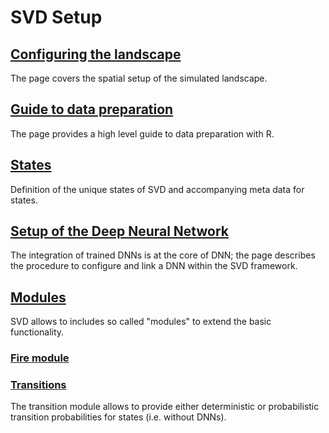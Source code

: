 # SVD Setup

## [Configuring the landscape](configuring_the_landscape.md)
The page covers the spatial setup of the simulated landscape.

## [Guide to data preparation](SVD_data_preparation.md)
The page provides a high level guide to data preparation with R.

## [States](states.md)
Definition of the unique states of SVD and accompanying meta data for states.

## [Setup of the Deep Neural Network](setup_dnn.md)
The integration of trained DNNs is at the core of DNN; the page describes the procedure
to configure and link a DNN within the SVD framework.

## [Modules](modules.md)
SVD allows to includes so called "modules" to extend the basic functionality.
### [Fire module](fire_module.md)

### [Transitions](transition_module.md)
The transition module allows to provide either deterministic or probabilistic transition probabilities
for states (i.e. without DNNs).